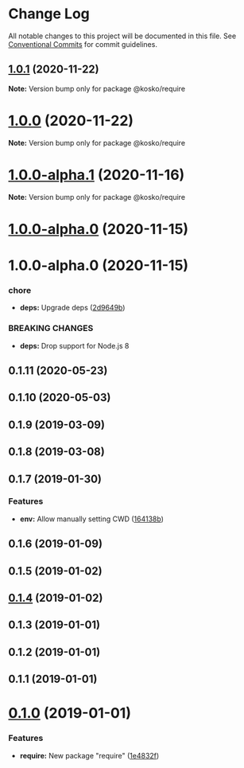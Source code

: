 # Change Log

All notable changes to this project will be documented in this file.
See [Conventional Commits](https://conventionalcommits.org) for commit guidelines.

## [1.0.1](https://github.com/tommy351/kosko/compare/@kosko/require@1.0.0...@kosko/require@1.0.1) (2020-11-22)

**Note:** Version bump only for package @kosko/require





# [1.0.0](https://github.com/tommy351/kosko/compare/@kosko/require@1.0.0-alpha.1...@kosko/require@1.0.0) (2020-11-22)

**Note:** Version bump only for package @kosko/require





# [1.0.0-alpha.1](https://github.com/tommy351/kosko/compare/@kosko/require@1.0.0-alpha.0...@kosko/require@1.0.0-alpha.1) (2020-11-16)

**Note:** Version bump only for package @kosko/require





# [1.0.0-alpha.0](https://github.com/tommy351/kosko/compare/@kosko/require@1.0.0-alpha.0...@kosko/require@1.0.0-alpha.0) (2020-11-15)



# 1.0.0-alpha.0 (2020-11-15)


### chore

* **deps:** Upgrade deps ([2d9649b](https://github.com/tommy351/kosko/commit/2d9649b2579cdf75529b07ec42d1bc88e8eb937e))


### BREAKING CHANGES

* **deps:** Drop support for Node.js 8



## 0.1.11 (2020-05-23)



## 0.1.10 (2020-05-03)



## 0.1.9 (2019-03-09)



## 0.1.8 (2019-03-08)



## 0.1.7 (2019-01-30)


### Features

* **env:** Allow manually setting CWD ([164138b](https://github.com/tommy351/kosko/commit/164138b5c133d49a84ed85ba31d5e17bd1f05388))



## 0.1.6 (2019-01-09)



## 0.1.5 (2019-01-02)



## [0.1.4](https://github.com/tommy351/kosko/compare/@kosko/require@0.1.3...@kosko/require@0.1.4) (2019-01-02)



## 0.1.3 (2019-01-01)



## 0.1.2 (2019-01-01)



## 0.1.1 (2019-01-01)



# [0.1.0](https://github.com/tommy351/kosko/compare/1e4832fca25d2aaf86b1f2260c8785614be4915e...@kosko/require@0.1.0) (2019-01-01)


### Features

* **require:** New package "require" ([1e4832f](https://github.com/tommy351/kosko/commit/1e4832fca25d2aaf86b1f2260c8785614be4915e))
